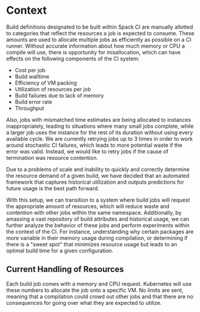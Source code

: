 # Context

Build definitions designated to be built within Spack CI are manually allotted to categories that reflect the resources a job is expected to consume. These amounts are used to allocate multiple jobs as efficiently as possible on a CI runner. Without accurate information about how much memory or CPU a compile will use, there is opportunity for misallocation, which can have effects on the following components of the CI system:

- Cost per job
- Build walltime
- Efficiency of VM packing
- Utilization of resources per job
- Build failures due to lack of memory
- Build error rate
- Throughput

Also, jobs with mismatched time estimates are being allocated to instances inappropriately, leading to situations where many small jobs complete, while a larger job uses the instance for the rest of its duration without using every available cycle. We are currently retrying jobs up to 3 times in order to work around stochastic CI failures, which leads to more potential waste if the error was valid. Instead, we would like to retry jobs if the cause of termination was resource contention.

Due to a problems of scale and inability to quickly and correctly determine the resource demand of a given build, we have decided that an automated framework that captures historical utilization and outputs predictions for future usage is the best path forward. 

With this setup, we can transition to a system where build jobs will request the appropriate amount of resources, which will reduce waste and contention with other jobs within the same namespace. Additionally, by amassing a vast repository of build attributes and historical usage, we can further analyze the behavior of these jobs and perform experiments within the context of the CI. For instance, understanding why certain packages are more variable in their memory usage during compilation, or determining if there is a "sweet spot" that minimizes resource usage but leads to an optimal build time for a given configuration.

## Current Handling of Resources

Each build job comes with a memory and CPU request. Kubernetes will use these numbers to allocate the job onto a specific VM. No limits are sent, meaning that a compilation could crowd out other jobs and that there are no consequences for going over what they are expected to utilize.
